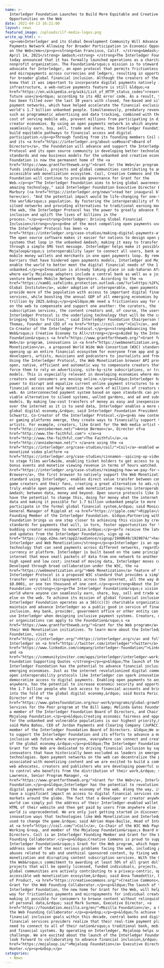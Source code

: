 ```yaml
---
name: >-
  Interledger Foundation Launches to Build More Equitable and Creative
  Opportunities on the Web
date: 2021-04-13 16:21:00
layout: news
featured_image: /uploads/ilf-media-logos.png
write_up_html: >-
  <p><em>Interledger and its Global Development Community Will Advance an Open
  Payments Network Allowing for Broader Participation in Economic Opportunities
  on the Web</em></p><p><strong>San Francisco, Calif. </strong>&mdash;<strong>
  April 14, 2021</strong> &mdash;<strong> </strong>The Interledger Foundation
  today announced that it has formally launched operations as a charitable
  nonprofit organization. The Foundation&rsquo;s mission is to steward and
  advocate for Interledger, an open protocol that permits frictionless payments
  and micropayments across currencies and ledgers, resulting in opportunities
  for broader global financial inclusion. Although the creators of the internet
  knew that it was important to incorporate digital payments natively into its
  infrastructure, a web-native payments feature is still &ldquo;<a
  href="https://en.wikipedia.org/wiki/List_of_HTTP_status_codes">reserved for
  future use</a>&rdquo; according to its 402 error code. As a result, the gap
  has been filled over the last 30 years with closed, fee-based and siloed
  payment networks, which have helped accelerate the financial exclusion of the
  world's 1.7 billion unbanked people. Simultaneously, predatory revenue models
  such as programmatic advertising and data tracking, combined with the high
  cost of serving mobile ads, prevent millions from participating in digital
  creator economies. By using an open payments network in which anyone can
  seamlessly earn, buy, sell, trade and share, the Interledger Foundation will
  build equitable pathways to financial access and digital
  participation.</p><p>Through funding from its founding members Coil and Ripple
  and its <a href="https://interledger.org/about-us#board">Board of
  Directors</a>, the Foundation will advance and support the Interledger
  Protocol and its open source community in developing better technological
  standards and new business models for the unbanked and creative economy. The
  Foundation is now the permanent home of the <a
  href="https://www.grantfortheweb.org/">Grant for the Web</a> program, which
  funds individuals, projects and global communities contributing to an open and
  accessible web monetization ecosystem. Coil, Creative Commons and the Mozilla
  Foundation will continue to provide governance for Grant for the
  Web.</p><p>"The Interledger Foundation aims to bring global awareness to this
  amazing technology," said Interledger Foundation Executive Director Briana
  Marbury (<a href="https://interledger.org/news">read her inaugural blog
  here</a>). "And the potential impact would be life-changing for one-third of
  the world&rsquo;s population. By fostering the interoperability of formerly
  siloed networks and providing alternatives to traditional earning models on
  the web, the Interledger Protocol has the power to greatly advance financial
  inclusion and uplift the lives of billions in the
  process."</p><p><strong>Interledger: Driving Global Financial
  Inclusion</strong></p><p>One of the most compelling open payments use cases of
  the Interledger Protocol has been <a
  href="https://interledger.org/case-studies/making-digital-payments-affordable-and-simple-for-everyone-everywhere/">Mojaloop</a>.
  The open source software makes it easier for nations to design open payments
  systems that loop in the unbanked &mdash; making it easy to transfer money
  through a simple SMS text message. Interledger helps make it possible for
  Mojaloop&rsquo;s interoperability layer to connect all users, bank accounts,
  mobile money wallets and merchants in one open payments loop. By removing the
  barriers that have hindered open payments models, Interledger and Mojaloop
  enable the world to better meet the digital financial needs of the 1.7 billion
  unbanked.</p><p>Innovation is already taking place in sub-Saharan Africa,
  where early Mojaloop adopters include a central bank as well as a joint
  venture between Mobile Network Operators. According to the <a
  href="https://nam01.safelinks.protection.outlook.com/?url=https:%2F%2Fwww.mckinsey.com%2F~%2Fmedia%2FMcKinsey%2FFeatured%2520Insights%2FEmployment%2520and%2520Growth%2FHow%2520digital%2520finance%2520could%2520boost%2520growth%2520in%2520emerging%2520economies%2FMGI-Digital-Finance-For-All-Executive-summary-September-2016.ashx&amp;data=02%7C01%7CAmy.Enright%40gatesfoundation.org%7C7c96b78e14914c1334fa08d7e8a85e47%7C296b38384bd5496cbd4bf456ea743b74%7C0%7C0%7C637233682142813128&amp;sdata=Q1oP2MLVQwGZ%2Fbhp9t%2FKr%2FPftwWdbGsgQYVtozllazY%3D&amp;reserved=0">McKinsey
  Global Institute</a>, wider adoption of interoperable, open payments could
  provide more of the population with access to important digital financial
  services, while boosting the annual GDP of all emerging economies by $3.7
  trillion by 2025.&nbsp;</p><p>&ldquo;We need a frictionless way for everybody
  on the web to compensate and support one another: the curators, the
  subscription services, the content creators and, of course, the users. The
  Interledger Protocol is the underlying technology that will be the catalyst in
  bringing this to fruition," said Interledger Foundation Chairperson Stefan
  Thomas, Founder and CEO of <a href="https://coil.com/">Coil</a>, and
  Co-Creator of the Interledger Protocol.</p><p><strong>Advancing the
  Web&rsquo;s Creative Economy to All</strong></p><p>Aided by the Interledger
  Foundation&rsquo;s <a href="https://www.grantfortheweb.org/">Grant for the
  Web</a> program, innovations in <a href="https://webmonetization.org/">Web
  Monetization</a>, a proposed World Wide Web Consortium (W3C) standard, are
  opening up an entire financial ecosystem for everyone from app and game
  developers, artists, musicians and podcasters to journalists and freelancers.
  Using the Interledger Protocol, the Web Monetization browser API provides an
  open, native, efficient and automatic way to compensate creators that does not
  force them to rely on advertising, site-by-site subscriptions, or tracking
  models. This is especially relevant in developing economies where more content
  creators and consumers are moving online.</p><p>&ldquo;Interledger has the
  power to disrupt and equalize current online payment structures to expand
  financial access and help monetize the work of millions of creators on the
  web. An interconnected payment system based on open standards can provide a
  viable alternative to siloed systems, walled gardens, and ad and subscription
  models. By making low-cost transfers of money as easy and inexpensive to send
  over the internet as it is to send data, Interledger enables a more open
  global digital economy,&rdquo; said Interledger Foundation President Evan
  Schwartz, Co-Creator of the Interledger Protocol.</p><p>As new content, video
  or gaming platforms emerge, they create ways to financially support their
  artists. For example, creators, like Grant for the Web media artist <a
  href="http://annieberman.net/">Annie Berman</a>, Director of<a
  href="http://www.the-faithful.com"> </a><a
  href="http://www.the-faithful.com">The Faithful</a>,<a
  href="http://annieberman.net/"> </a>are using the <a
  href="https://interledger.org/case-studies/coil/">Coil</a>-enabled web
  monetized video platform <a
  href="https://interledger.org/case-studies/cinnamon--spicing-up-video-creation-sharing-and-monetizing/">Cinnamon</a>
  to stage films worldwide, enabling ticket holders to get access to special
  bonus events and monetize viewing revenue in terms of hours watched. The <a
  href="https://interledger.org/case-studies/reimaging-how-we-pay-for-content-and-apps/">Puma
  Browser</a>, the first browser to natively support the Web Monetization
  standard using Interledger, enables direct value transfer between content and
  game creators and their fans, creating a great alternative to ads.</p><p>"To
  truly enable open payments and web monetization requires interoperability
  &mdash; between data, money and beyond. Open source protocols like Interledger
  have the potential to change this, doing for money what the internet did for
  data and making it possible for 1.7 billion unbanked people to more fully
  participate in the formal global financial system,&rdquo; said Monica Long,
  General Manager of RippleX at <a href="https://ripple.com/">Ripple</a>, a
  Founding Member of the Interledger Foundation. &ldquo;Partnering with the
  Foundation brings us one step closer to achieving this vision by creating
  standards for payments that will, in turn, foster opportunities for the
  budding creator economy to monetize.&rdquo;</p><p>To receive the latest news
  and updates from the Interledger Foundation, sign up <a
  href="https://app.e2ma.net/app2/audience/signup/1940649/1929074/">here</a>.</p><p><strong>About
  Interledger and Web Monetization</strong></p><p>Interledger is an open source
  technology that can send payments across different networks, regardless of
  currency or platform. Interledger is built based on the same principles of the
  internet that move small packets of data from one network to another at a very
  high speed and low cost; instead of moving data, Interledger moves currency.
  Developed through broad collaboration under the W3C, the <a
  href="https://webmonetization.org/">Web Monetization</a> feature of the
  Interledger Protocol is a proposed W3C standard that provides a simple way to
  transfer very small micropayments across the internet, all the way down to
  $0.0001, or one ten thousand of one cent.</p><p><strong>About the Interledger
  Foundation </strong></p><p>The Interledger Foundation&rsquo;s vision is a
  world where anyone can seamlessly earn, share, buy, sell and trade with anyone
  else on the web. To achieve its mission of global financial inclusion, the
  Interledger Foundation operates as a 501(c)(3) charitable organization to
  maintain and advance Interledger as a public good in service of financial
  inclusion. Any bank, provider, government office or other entity can freely
  use Interledger when designing inclusive payment systems. Creators, developers
  or organizations can apply to the Foundation&rsquo;s <a
  href="https://www.grantfortheweb.org/">Grant for the Web program</a> to fund
  their Web Monetization initiatives. To learn more about the Interledger
  Foundation, visit <a
  href="https://interledger.org/">https://interledger.org/</a> and follow
  Interledger on <a href="https://twitter.com/interledger">Twitter</a>, <a
  href="https://www.linkedin.com/company/interledger-foundation/">LinkedIn</a>
  and <a
  href="https://communityinviter.com/apps/interledger/interledger-working-groups-slack">Slack</a>.</p><p><strong>Interledger
  Foundation Supporting Quotes </strong></p><p>&ldquo;The launch of the
  Interledger Foundation has the potential to advance financial inclusion in
  emerging economies. Just as the internet revolutionized digital communication,
  open interoperability protocols like Interledger can spark innovation and
  democratize access to digital payments. Enabling open payments to anyone,
  anywhere, has the potential to increase economic security and opportunity for
  the 1.7 billion people who lack access to financial accounts and bring them
  into the fold of the global digital economy,&rdquo; said Kosta Peric, Deputy
  Director of the <a
  href="https://www.gatesfoundation.org/our-work/programs/global-growth-and-opportunity/financial-services-for-the-poor">Financial
  Services for the Poor program at the Bill &amp; Melinda Gates Foundation</a>,
  a member of the Interledger Foundation Board of Directors, and Chair of the
  Mojaloop Foundation.</p><p>&ldquo;Creating economic fairness and opportunity
  for the unbanked and vulnerable populations is our highest priority,&rdquo;
  said Maha Bahou, CEO of Jordan Payments and Clearing Company (JoPACC), and a
  member of the Interledger Foundation Board of Directors. &ldquo;We are proud
  to support the Interledger Foundation and its efforts to advance a more
  inclusive web future where everyone, everywhere can connect and create as part
  of the global economy.&rdquo;</p><p>&ldquo;The Interledger Foundation and
  Grant for the Web are dedicated to driving financial inclusion by supporting
  innovators that have historically been excluded as leaders in emergent
  technologies. Open payment networks on the web can decentralize the privilege
  associated with monetizing content and we are excited to build a community of
  web advocates, creators and publishers who are developing powerful solutions
  to control who benefits from the distribution of their work,&rdquo; said Chris
  Lawrence, Senior Program Manager, <a
  href="https://www.grantfortheweb.org/">Grant for the Web</a>, Interledger
  Foundation.</p><p>&ldquo;Interledger has the potential to revolutionize
  digital payments and change the economy of the web. Along the way, it will
  have a significant impact on access to digital financial services connecting
  markets around the globe. The fact that a developer or creator anywhere in the
  world can simply put the address of their Interledger-enabled wallet into the
  HTML of their website and then get paid by users from anywhere else in the
  world is unprecedented. We are only just getting started in discovering the
  innovative ways that technologies like Web Monetization and Interledger can be
  used to change the game.&rdquo; said Adrian Hope-Bailie, Head of Interledger
  at <a href="https://coil.com/">Coil</a>, Co-Chair of the W3C Web Payments
  Working Group, and member of the Mojaloop Foundation&rsquo;s Board of
  Directors. Coil is an Interledger Founding Member and Grant for the Web
  Founding Collaborator.</p><p>&ldquo;Creative Commons is proud to support the
  Interledger Foundation&rsquo;s Grant for the Web program, which hopes to
  address some of the most serious problems facing the web, including privacy
  abuses related to ads and unethical sponsored content, by fixing web
  monetization and disrupting content subscription services. With the Grant for
  the Web&rsquo;s commitment to awarding at least 50% of all grant dollars to
  projects that will be openly licensed, funded individuals, projects, and
  global communities are actively contributing to a privacy-centric, open, and
  accessible web monetization ecosystem,&rdquo; said Anna Tumadottir, Director
  of Product, <a href="https://creativecommons.org/">Creative Commons</a>, a
  Grant for the Web Founding Collaborator.</p><p>&ldquo;The launch of the
  Interledger Foundation, the new home for Grant for the Web, will help pave the
  way for frictionless payments and micropayments for individual creators while
  making it possible for consumers to browse content without relinquishing reams
  of personal data,&rdquo; said Mark Surman, Executive Director, <a
  href="https://foundation.mozilla.org/en/">Mozilla Foundation</a>, a Grant for
  the Web Founding Collaborator.</p><p>&nbsp;</p><p>&ldquo;To achieve their
  financial inclusion goals within this decade, central banks and digital
  financial services providers realize that their real-time payment platforms
  need to connect to all of their nation&rsquo;s traditional bank, mobile money
  and financial systems. By operating on Interledger, Mojaloop helps solve this
  challenge. We are excited about the launch of the Interledger Foundation and
  look forward to collaborating to advance financial inclusion,&rdquo; said <a
  href="https://mojaloop.io/">Mojaloop Foundation</a> Executive Director Paula
  Hunter.</p><p>&nbsp;</p>
categories:
  - News
---
```

